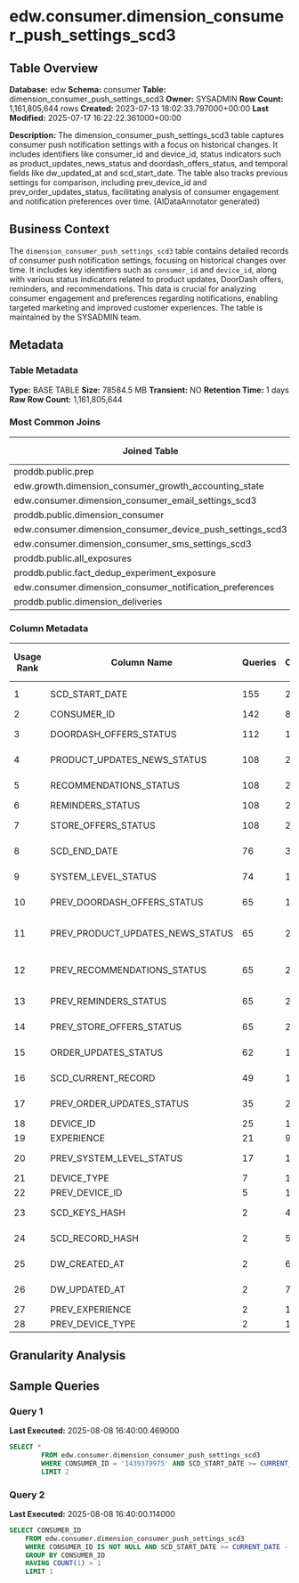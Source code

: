 # edw.consumer.dimension_consumer_push_settings_scd3

## Table Overview

**Database:** edw
**Schema:** consumer
**Table:** dimension_consumer_push_settings_scd3
**Owner:** SYSADMIN
**Row Count:** 1,161,805,644 rows
**Created:** 2023-07-13 18:02:33.797000+00:00
**Last Modified:** 2025-07-17 16:22:22.361000+00:00

**Description:** The dimension_consumer_push_settings_scd3 table captures consumer push notification settings with a focus on historical changes. It includes identifiers like consumer_id and device_id, status indicators such as product_updates_news_status and doordash_offers_status, and temporal fields like dw_updated_at and scd_start_date. The table also tracks previous settings for comparison, including prev_device_id and prev_order_updates_status, facilitating analysis of consumer engagement and notification preferences over time. (AIDataAnnotator generated)

## Business Context

The `dimension_consumer_push_settings_scd3` table contains detailed records of consumer push notification settings, focusing on historical changes over time. It includes key identifiers such as `consumer_id` and `device_id`, along with various status indicators related to product updates, DoorDash offers, reminders, and recommendations. This data is crucial for analyzing consumer engagement and preferences regarding notifications, enabling targeted marketing and improved customer experiences. The table is maintained by the SYSADMIN team.

## Metadata

### Table Metadata

**Type:** BASE TABLE
**Size:** 78584.5 MB
**Transient:** NO
**Retention Time:** 1 days
**Raw Row Count:** 1,161,805,644

### Most Common Joins

| Joined Table | Query Count |
|--------------|-------------|
| proddb.public.prep | 30 |
| edw.growth.dimension_consumer_growth_accounting_state | 30 |
| edw.consumer.dimension_consumer_email_settings_scd3 | 22 |
| proddb.public.dimension_consumer | 18 |
| edw.consumer.dimension_consumer_device_push_settings_scd3 | 16 |
| edw.consumer.dimension_consumer_sms_settings_scd3 | 9 |
| proddb.public.all_exposures | 8 |
| proddb.public.fact_dedup_experiment_exposure | 8 |
| edw.consumer.dimension_consumer_notification_preferences | 7 |
| proddb.public.dimension_deliveries | 5 |

### Column Metadata

| Usage Rank | Column Name | Queries | Ordinal | Data Type | Is Cluster Key | Comment |
|------------|-------------|---------|---------|-----------|----------------|---------|
| 1 | SCD_START_DATE | 155 | 2 | DATE | 0 | start date of scd record |
| 2 | CONSUMER_ID | 142 | 8 | TEXT | 0 | consumer id |
| 3 | DOORDASH_OFFERS_STATUS | 112 | 17 | TEXT | 0 | doordash offers status |
| 4 | PRODUCT_UPDATES_NEWS_STATUS | 108 | 21 | TEXT | 0 | product updates news status |
| 5 | RECOMMENDATIONS_STATUS | 108 | 23 | TEXT | 0 | recommendations status |
| 6 | REMINDERS_STATUS | 108 | 25 | TEXT | 0 | reminders status |
| 7 | STORE_OFFERS_STATUS | 108 | 27 | TEXT | 0 | store offers status |
| 8 | SCD_END_DATE | 76 | 3 | DATE | 0 | end date of scd record |
| 9 | SYSTEM_LEVEL_STATUS | 74 | 15 | TEXT | 0 | system level status |
| 10 | PREV_DOORDASH_OFFERS_STATUS | 65 | 18 | TEXT | 0 | prev doordash offers status |
| 11 | PREV_PRODUCT_UPDATES_NEWS_STATUS | 65 | 22 | TEXT | 0 | prev product updates news status |
| 12 | PREV_RECOMMENDATIONS_STATUS | 65 | 24 | TEXT | 0 | prev recommendations status |
| 13 | PREV_REMINDERS_STATUS | 65 | 26 | TEXT | 0 | prev reminders status |
| 14 | PREV_STORE_OFFERS_STATUS | 65 | 28 | TEXT | 0 | prev store offers status |
| 15 | ORDER_UPDATES_STATUS | 62 | 19 | TEXT | 0 | order updates status |
| 16 | SCD_CURRENT_RECORD | 49 | 1 | BOOLEAN | 0 | scd current record flag |
| 17 | PREV_ORDER_UPDATES_STATUS | 35 | 20 | TEXT | 0 | prev order updates status |
| 18 | DEVICE_ID | 25 | 13 | TEXT | 0 | device_id |
| 19 | EXPERIENCE | 21 | 9 | TEXT | 0 | experience |
| 20 | PREV_SYSTEM_LEVEL_STATUS | 17 | 16 | TEXT | 0 | prev system level status |
| 21 | DEVICE_TYPE | 7 | 11 | TEXT | 0 | device type |
| 22 | PREV_DEVICE_ID | 5 | 14 | TEXT | 0 | prev device_id |
| 23 | SCD_KEYS_HASH | 2 | 4 | TEXT | 0 | hash value for key column |
| 24 | SCD_RECORD_HASH | 2 | 5 | TEXT | 0 | hash value for cdc column |
| 25 | DW_CREATED_AT | 2 | 6 | TIMESTAMP_TZ | 0 | date warehouse created time |
| 26 | DW_UPDATED_AT | 2 | 7 | TIMESTAMP_TZ | 0 | date warehouse updated time |
| 27 | PREV_EXPERIENCE | 2 | 10 | TEXT | 0 | prev experience |
| 28 | PREV_DEVICE_TYPE | 2 | 12 | TEXT | 0 | prev device type |

## Granularity Analysis


## Sample Queries

### Query 1
**Last Executed:** 2025-08-08 16:40:00.469000

```sql
SELECT *
        FROM edw.consumer.dimension_consumer_push_settings_scd3
        WHERE CONSUMER_ID = '1439379975' AND SCD_START_DATE >= CURRENT_DATE - 7
        LIMIT 2
```

### Query 2
**Last Executed:** 2025-08-08 16:40:00.114000

```sql
SELECT CONSUMER_ID
    FROM edw.consumer.dimension_consumer_push_settings_scd3
    WHERE CONSUMER_ID IS NOT NULL AND SCD_START_DATE >= CURRENT_DATE - 7
    GROUP BY CONSUMER_ID
    HAVING COUNT(1) > 1
    LIMIT 1
```

